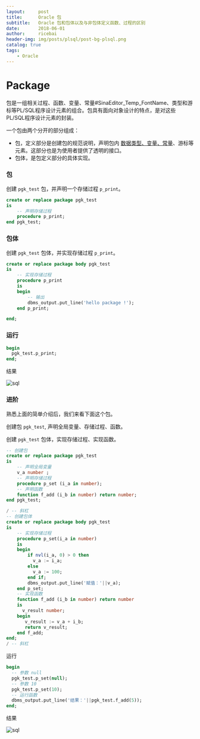 ```yaml
---
layout:     post
title:      Oracle 包
subtitle:   Oracle 包和包体以及与非包体定义函数、过程的区别
date:       2018-06-01
author:     ricebai
header-img: img/posts/plsql/post-bg-plsql.png
catalog: true
tags:
    - Oracle
---
```


# Package

包是一组相关过程、函数、变量、常量#SinaEditor_Temp_FontName、类型和游标等PL/SQL程序设计元素的组合。包具有面向对象设计的特点，是对这些PL/SQL程序设计元素的封装。

一个包由两个分开的部分组成：  

- 包，定义部分是创建包的规范说明，声明包内 [数据类型、变量、常量](https://ricebai.github.io/2018/05/21/oracle-declare/#declare)、游标等元素。这部分也是为使用者提供了透明的接口。
- 包体，是包定义部分的具体实现。

### 包

创建 `pgk_test` 包，并声明一个存储过程 `p_print`。

``` SQL
create or replace package pgk_test
is
    -- 声明存储过程
    procedure p_print;
end pgk_test;
```

### 包体

创建 `pgk_test` 包体，并实现存储过程 `p_print`。

``` SQL
create or replace package body pgk_test
is
    -- 实现存储过程
    procedure p_print
    is
    begin
        -- 输出
        dbms_output.put_line('hello package !');
    end p_print;

end;
```

### 运行

``` SQL
begin
  pgk_test.p_print;
end;
```

结果

![sql](https://ricebai.github.io/img/posts/oracle-package/1.jpg)

### 进阶

熟悉上面的简单介绍后，我们来看下面这个包。

创建包 `pgk_test`, 声明全局变量、存储过程、函数。

创建 `pgk_test` 包体，实现存储过程、实现函数。

``` SQL
-- 创建包
create or replace package pgk_test
is
    -- 声明全局变量
    v_a number ;
    -- 声明存储过程
    procedure p_set (i_a in number);
    -- 声明函数
    function f_add (i_b in number) return number;
end pgk_test;

/ -- 斜杠
-- 创建包体
create or replace package body pgk_test
is
    -- 实现存储过程
    procedure p_set(i_a in number)
    is
    begin
        if nvl(i_a, 0) > 0 then
          v_a := i_a;
        else
          v_a := 100;
        end if;
        dbms_output.put_line('赋值：'||v_a);
    end p_set;
    -- 实现函数
    function f_add (i_b in number) return number
    is
      v_result number;
    begin
       v_result := v_a + i_b;
       return v_result;
    end f_add;
end;
/ -- 斜杠
```

运行

``` SQL
begin
  -- 参数 null
  pgk_test.p_set(null);
  -- 参数 10
  pgk_test.p_set(10);
  -- 运行函数
  dbms_output.put_line('结果：'||pgk_test.f_add(5));
end;
```

结果

![sql](https://ricebai.github.io/img/posts/oracle-package/2.jpg)

